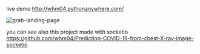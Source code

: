 live demo http://whm04.pythonanywhere.com/




![grab-landing-page](https://github.com/whm04/Deep-COVID-Predicting-COVID-19-from-chest-X-ray-images/blob/master/demo.gif)




you can see also this project made with socketio
https://github.com/whm04/Predicting-COVID-19-from-chest-X-ray-image-socketio
